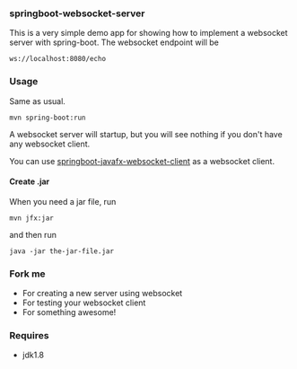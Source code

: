 ### springboot-websocket-server

This is a very simple demo app for showing how to implement a websocket server with spring-boot. The websocket endpoint will be

```
ws://localhost:8080/echo
```

### Usage
Same as usual.

```
mvn spring-boot:run
```

A websocket server will startup, but you will see nothing if you don't have any websocket client.

You can use [springboot-javafx-websocket-client](https://github.com/konohiroaki/springboot-javafx-websocket-client) as a websocket client.

#### Create .jar
When you need a jar file, run

```
mvn jfx:jar
```

and then run

```
java -jar the-jar-file.jar
```

### Fork me
* For creating a new server using websocket
* For testing your websocket client
* For something awesome!

### Requires
* jdk1.8

